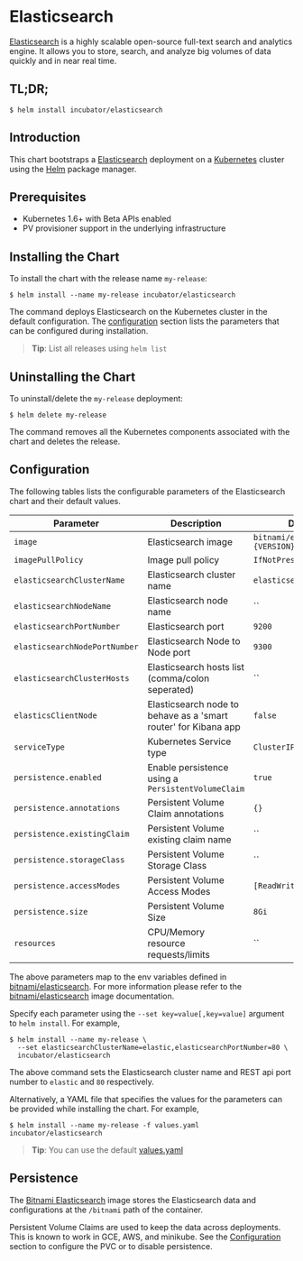 # Elasticsearch

[Elasticsearch](https://www.elastic.co/products/elasticsearch) is a highly scalable open-source full-text search and analytics engine. It allows you to store, search, and analyze big volumes of data quickly and in near real time.

## TL;DR;

```console
$ helm install incubator/elasticsearch
```

## Introduction

This chart bootstraps a [Elasticsearch](https://github.com/bitnami/bitnami-docker-elasticsearch) deployment on a [Kubernetes](http://kubernetes.io) cluster using the [Helm](https://helm.sh) package manager.

## Prerequisites

- Kubernetes 1.6+ with Beta APIs enabled
- PV provisioner support in the underlying infrastructure

## Installing the Chart

To install the chart with the release name `my-release`:

```console
$ helm install --name my-release incubator/elasticsearch
```

The command deploys Elasticsearch on the Kubernetes cluster in the default configuration. The [configuration](#configuration) section lists the parameters that can be configured during installation.

> **Tip**: List all releases using `helm list`

## Uninstalling the Chart

To uninstall/delete the `my-release` deployment:

```console
$ helm delete my-release
```

The command removes all the Kubernetes components associated with the chart and deletes the release.

## Configuration

The following tables lists the configurable parameters of the Elasticsearch chart and their default values.

|           Parameter           |                           Description                           |              Default              |
|-------------------------------|-----------------------------------------------------------------|-----------------------------------|
| `image`                       | Elasticsearch image                                             | `bitnami/elasticsearch:{VERSION}` |
| `imagePullPolicy`             | Image pull policy                                               | `IfNotPresent`                    |
| `elasticsearchClusterName`    | Elasticsearch cluster name                                      | `elasticsearch-cluster`           |
| `elasticsearchNodeName`       | Elasticsearch node name                                         | ``                                |
| `elasticsearchPortNumber`     | Elasticsearch port                                              | `9200`                            |
| `elasticsearchNodePortNumber` | Elasticsearch Node to Node port                                 | `9300`                            |
| `elasticsearchClusterHosts`   | Elasticsearch hosts list (comma/colon seperated)                | ``                                |
| `elasticsClientNode`          | Elasticsearch node to behave as a 'smart router' for Kibana app | `false`                           |
| `serviceType`                 | Kubernetes Service type                                         | `ClusterIP`                       |
| `persistence.enabled`         | Enable persistence using a `PersistentVolumeClaim`              | `true`                            |
| `persistence.annotations`     | Persistent Volume Claim annotations                             | `{}`                              |
| `persistence.existingClaim`   | Persistent Volume existing claim name                           | ``                                |
| `persistence.storageClass`    | Persistent Volume Storage Class                                 | ``                                |
| `persistence.accessModes`     | Persistent Volume Access Modes                                  | `[ReadWriteOnce]`                 |
| `persistence.size`            | Persistent Volume Size                                          | `8Gi`                             |
| `resources`                   | CPU/Memory resource requests/limits                             | ``                                |

The above parameters map to the env variables defined in [bitnami/elasticsearch](http://github.com/bitnami/bitnami-docker-elasticsearch). For more information please refer to the [bitnami/elasticsearch](http://github.com/bitnami/bitnami-docker-elasticsearch) image documentation.

Specify each parameter using the `--set key=value[,key=value]` argument to `helm install`. For example,

```console
$ helm install --name my-release \
  --set elasticsearchClusterName=elastic,elasticsearchPortNumber=80 \
  incubator/elasticsearch
```

The above command sets the Elasticsearch cluster name and REST api port number to `elastic` and `80` respectively.

Alternatively, a YAML file that specifies the values for the parameters can be provided while installing the chart. For example,

```console
$ helm install --name my-release -f values.yaml incubator/elasticsearch
```

> **Tip**: You can use the default [values.yaml](values.yaml)

## Persistence

The [Bitnami Elasticsearch](https://github.com/bitnami/bitnami-docker-elasticsearch) image stores the Elasticsearch data and configurations at the `/bitnami` path of the container.

Persistent Volume Claims are used to keep the data across deployments. This is known to work in GCE, AWS, and minikube.
See the [Configuration](#configuration) section to configure the PVC or to disable persistence.

